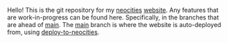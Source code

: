 Hello! This is the git repository for my [neocities](https://neocities.org/) [website](https://arlynnschtuttenbach.neocities.org/). Any features that are work-in-progress can be found here. Specifically, in the branches that are ahead of [main](https://github.com/arlynnschtuttenbach/neocities/tree/main). The [main](https://github.com/arlynnschtuttenbach/neocities/tree/main) branch is where the website is auto-deployed from, using [deploy-to-neocities](https://github.com/bcomnes/deploy-to-neocities).
